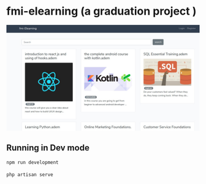 # fmi-elearning (a graduation project )

![fmi-elearning](https://github.com/samyouaret/fmi-elearning/blob/master/public/fmi_learning.png)

## Running in Dev mode

    npm run development

    php artisan serve